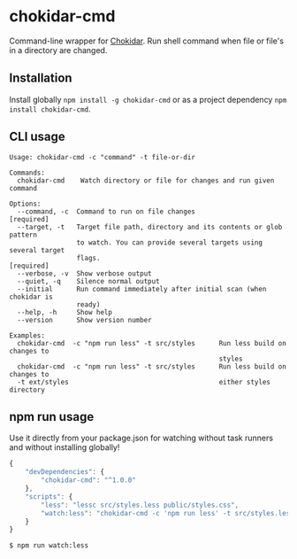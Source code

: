 chokidar-cmd
============

Command-line wrapper for [Chokidar](https://github.com/paulmillr/chokidar). Run shell command when file or file's in a
directory are changed.

## Installation

Install globally `npm install -g chokidar-cmd` or as a project dependency `npm install chokidar-cmd`.

## CLI usage

    Usage: chokidar-cmd -c "command" -t file-or-dir
    
    Commands:
      chokidar-cmd    Watch directory or file for changes and run given command
    
    Options:
      --command, -c  Command to run on file changes                       [required]
      --target, -t   Target file path, directory and its contents or glob pattern
                     to watch. You can provide several targets using several target
                     flags.                                               [required]
      --verbose, -v  Show verbose output
      --quiet, -q    Silence normal output
      --initial      Run command immediately after initial scan (when chokidar is
                     ready)
      --help, -h     Show help
      --version      Show version number
    
    Examples:
      chokidar-cmd  -c "npm run less" -t src/styles      Run less build on changes to
                                                         styles
      chokidar-cmd  -c "npm run less" -t src/styles      Run less build on changes to
      -t ext/styles                                      either styles directory


## npm run usage

Use it directly from your package.json for watching without task runners and without installing globally!

```javascript
{
    "devDependencies": {
        "chokidar-cmd": "^1.0.0"
    },
    "scripts": {
        "less": "lessc src/styles.less public/styles.css",
        "watch:less": "chokidar-cmd -c 'npm run less' -t src/styles.less"
    }
}
```

    $ npm run watch:less
